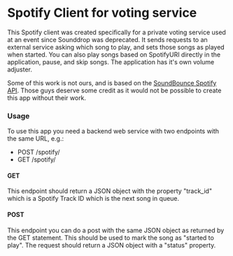 # Spotify Client for voting service

This Spotify client was created specifically for a private voting service used at an event since Sounddrop was deprecated.
It sends requests to an external service asking which song to play, and sets those songs as played when started.
You can also play songs based on SpotifyURI directly in the application, pause, and skip songs.
The application has it's own volume adjuster.

Some of this work is not ours, and is based on the [SoundBounce Spotify API]. Those guys deserve some credit as it would not be possible to create this app without their work.

### Usage
To use this app you need a backend web service with two endpoints with the same URL, e.g.:
   
- POST /spotify/
- GET /spotify/

#### GET
This endpoint should return a JSON object with the property "track_id" which is a Spotify Track ID which is the next song in queue.

#### POST
This endpoint you can do a post with the same JSON object as returned by the GET statement. This should be used to mark the song as "started to play". The request should return a JSON object with a "status" property.

[//]: #
   [SoundBounce Spotify API]:https://github.com/pdaddyo/soundbounce/tree/master/src/SoundBounce.Spotify.API
